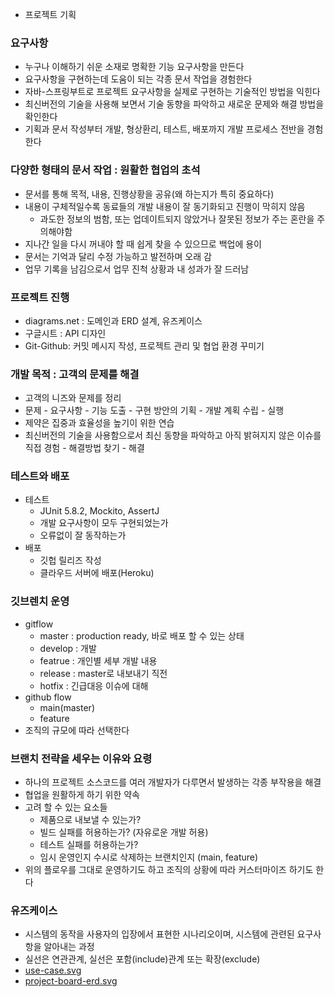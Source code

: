 -   프로젝트 기획

### 요구사항

-   누구나 이해하기 쉬운 소재로 명확한 기능 요구사항을 만든다
-   요구사항을 구현하는데 도움이 되는 각종 문서 작업을 경험한다
-   자바-스프링부트로 프로젝트 요구사항을 실제로 구현하는 기술적인 방법을 익힌다
-   최신버전의 기술을 사용해 보면서 기술 동향을 파악하고 새로운 문제와 해결 방법을 확인한다
-   기획과 문서 작성부터 개발, 형상환리, 테스트, 배포까지 개발 프로세스 전반을 경험한다

### 다양한 형태의 문서 작업 : 원활한 협업의 초석

-   문서를 통해 목적, 내용, 진행상황을 공유(왜 하는지가 특히 중요하다)
-   내용이 구체적일수록 동료들의 개발 내용이 잘 동기화되고 진행이 막히지 않음
    -   과도한 정보의 범함, 또는 업데이트되지 않았거나 잘못된 정보가 주는 혼란을 주의해야함
-   지나간 일을 다시 꺼내야 할 때 쉽게 찾을 수 있으므로 백업에 용이
-   문서는 기억과 달리 수정 가능하고 발전하며 오래 감
-   업무 기록을 남김으로서 업무 진척 상황과 내 성과가 잘 드러남

### 프로젝트 진행

-   diagrams.net : 도메인과 ERD 설계, 유즈케이스
-   구글시트 : API 디자인
-   Git-Github: 커밋 메시지 작성, 프로젝트 관리 및 협업 환경 꾸미기

### 개발 목적 : 고객의 문제를 해결

-   고객의 니즈와 문제를 정리
-   문제 - 요구사항 - 기능 도출 - 구현 방안의 기획 - 개발 계획 수립 - 실행
-   제약은 집중과 효율성을 높기이 위한 연습
-   최신버전의 기술을 사용함으로서 최신 동향을 파악하고 아직 밝혀지지 않은 이슈를 직접 경험 - 해결방법 찾기 - 해결

### 테스트와 배포

-   테스트
    -   JUnit 5.8.2, Mockito, AssertJ
    -   개발 요구사항이 모두 구현되었는가
    -   오류없이 잘 동작하는가
-   배포
    -   깃헙 릴리즈 작성
    -   클라우드 서버에 배포(Heroku)

### 깃브렌치 운영

-   gitflow
    -   master : production ready, 바로 배포 할 수 있는 상태
    -   develop : 개발
    -   featrue : 개인별 세부 개발 내용
    -   release : master로 내보내기 직전
    -   hotfix : 긴급대응 이슈에 대해
-   github flow
    -   main(master)
    -   feature
-   조직의 규모에 따라 선택한다

### 브랜치 전략을 세우는 이유와 요령

-   하나의 프로젝트 소스코드를 여러 개발자가 다루면서 발생하는 각종 부작용을 해결
-   협업을 원활하게 하기 위한 약속
-   고려 할 수 있는 요소들
    -   제품으로 내보낼 수 있는가?
    -   빌드 실패를 허용하는가? (자유로운 개발 허용)
    -   테스트 실패를 허용하는가?
    -   임시 운영인지 수시로 삭제하는 브랜치인지 (main, feature)
-   위의 플로우를 그대로 운영하기도 하고 조직의 상황에 따라 커스터마이즈 하기도 한다

### 유즈케이스

-   시스템의 동작을 사용자의 입장에서 표현한 시나리오이며, 시스템에 관련된 요구사항을 알아내는 과정
-   실선은 연관관계, 실선은 포함(include)관계 또는 확장(exclude)
-   [use-case.svg](/document/use-case.svg)
-   [project-board-erd.svg](/document/project-board-erd.svg)
